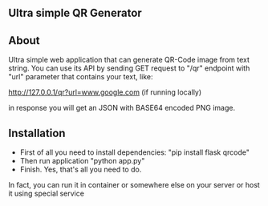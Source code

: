 ## Ultra simple QR Generator

## About

Ultra simple web application that can generate QR-Code image from text string. You can use its API by sending GET request to "/qr" endpoint with "url" parameter that contains your text, like:

http://127.0.0.1/qr?url=www.google.com (if running locally)

in response you will get an JSON with BASE64 encoded PNG image.

## Installation

- First of all you need to install dependencies: "pip install flask qrcode"
- Then run application "python app.py"
- Finish. Yes, that's all you need to do.

In fact, you can run it in container or somewhere else on your server or host it using special service
